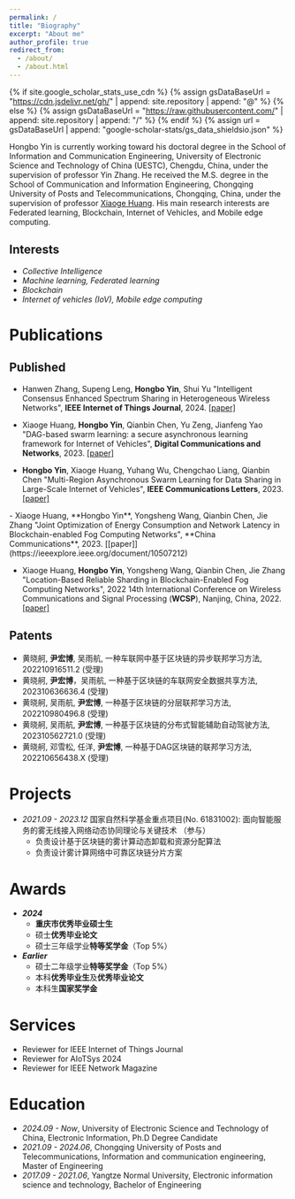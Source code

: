```yaml
---
permalink: /
title: "Biography"
excerpt: "About me"
author_profile: true
redirect_from: 
  - /about/
  - /about.html
---
```


{% if site.google_scholar_stats_use_cdn %}
{% assign gsDataBaseUrl = "https://cdn.jsdelivr.net/gh/" | append: site.repository | append: "@" %}
{% else %}
{% assign gsDataBaseUrl = "https://raw.githubusercontent.com/" | append: site.repository | append: "/" %}
{% endif %}
{% assign url = gsDataBaseUrl | append: "google-scholar-stats/gs_data_shieldsio.json" %}

<span class='anchor' id='-Biography'></span>

Hongbo Yin is currently working toward his doctoral degree in the School of Information and Communication Engineering, University of Electronic Science and Technology of China (UESTC), Chengdu, China, under the supervision of professor Yin Zhang. He received the M.S. degree in the School of Communication and Information Engineering, Chongqing University of Posts and Telecommunications, Chongqing, China, under the supervision of professor [Xiaoge Huang](https://faculty.cqupt.edu.cn/huangxg/zh_CN/index.htm). His main research interests are Federated learning, Blockchain, Internet of Vehicles, and Mobile edge computing.

Interests
------
- *Collective Intelligence*
- *Machine learning, Federated learning*
- *Blockchain*
- *Internet of vehicles (IoV), Mobile edge computing*
  
<span class='anchor' id='-Publications'></span>

Publications
======

<!--
Published
------

<div class='paper-box'>
  <div class='paper-box-image'>
    <div>
      <div class="badge">IEEE WCSP 2022</div>
      <img src='images/WCSP2022.png' alt="sym" width="100%">
    </div>
  </div>
  <div class='paper-box-text' markdown="1">

  - Xiaoge Huang, **Hongbo Yin**, Yongsheng Wang, Qianbin Chen, Jie Zhang "Location-Based Reliable Sharding in Blockchain-Enabled Fog Computing Networks", 2022 14th International Conference on Wireless Communications and Signal Processing (WCSP), Nanjing, China, 2022, pp. 12-16. (1st (supervisor), Published) [[pdf]](http://YinHonb.github.io/files/WCSP2022.pdf)
  </div>
</div>
 -->
 
Published
------

  - Hanwen Zhang, Supeng Leng, **Hongbo Yin**, Shui Yu "Intelligent Consensus Enhanced Spectrum Sharing in Heterogeneous Wireless Networks", **IEEE Internet of Things Journal**, 2024. [[paper]](https://ieeexplore.ieee.org/document/10584475)

  - Xiaoge Huang, **Hongbo Yin**, Qianbin Chen, Yu Zeng, Jianfeng Yao "DAG-based swarm learning: a secure asynchronous learning framework for Internet of Vehicles", **Digital Communications and Networks**, 2023. [[paper]](https://www.sciencedirect.com/science/article/pii/S2352864823001578)

  - **Hongbo Yin**, Xiaoge Huang, Yuhang Wu, Chengchao Liang, Qianbin Chen "Multi-Region Asynchronous Swarm Learning for Data Sharing in Large-Scale Internet of Vehicles", **IEEE Communications Letters**, 2023. [[paper]](https://ieeexplore.ieee.org/document/10247620)

  <div class='paper-box-text' markdown="1">
  - Xiaoge Huang, **Hongbo Yin**, Yongsheng Wang, Qianbin Chen, Jie Zhang "Joint Optimization of Energy Consumption and Network Latency in Blockchain-enabled Fog Computing Networks", **China Communications**, 2023. [[paper]](https://ieeexplore.ieee.org/document/10507212)

  - Xiaoge Huang, **Hongbo Yin**, Yongsheng Wang, Qianbin Chen, Jie Zhang "Location-Based Reliable Sharding in Blockchain-Enabled Fog Computing Networks", 2022 14th International Conference on Wireless Communications and Signal Processing (**WCSP**), Nanjing, China, 2022. [[paper]](https://ieeexplore.ieee.org/document/10039136)


Patents
------

- 黄晓舸, **尹宏博**, 吴雨航, 一种车联网中基于区块链的异步联邦学习方法, 202210916511.2 (受理)
- 黄晓舸, **尹宏博**，吴雨航, 一种基于区块链的车联网安全数据共享方法, 202310636636.4 (受理)
- 黄晓舸, 吴雨航, **尹宏博**, 一种基于区块链的分层联邦学习方法, 202210980496.8 (受理)
- 黄晓舸, 吴雨航, **尹宏博**, 一种基于区块链的分布式智能辅助自动驾驶方法, 202310562721.0 (受理)
- 黄晓舸, 邓雪松, 任洋, **尹宏博**, 一种基于DAG区块链的联邦学习方法, 202210656438.X (受理)


<span class='anchor' id='-Researches'></span>

<!--
Researches
======
## <span style="color: #00369f;">1.Blockchain</span>
<div class='paper-box-plus'><div class='paper-box-video'><video src='videos/WeBASE-video.mp4' alt="sym" width="100%" controls></video></div>
<div class='paper-box-text' markdown="1">
<b>Visualized platform</b>
</div>
</div>
This part is to be continued.
 -->


<span class='anchor' id='-Projects'></span>

Projects
======
- *2021.09 - 2023.12* 国家自然科学基金重点项目(No. 61831002): 面向智能服务的雾无线接入网络动态协同理论与关键技术 （参与）
  - 负责设计基于区块链的雾计算动态卸载和资源分配算法
  - 负责设计雾计算网络中可靠区块链分片方案


<span class='anchor' id='-Awards'></span>

Awards
======
- ***2024***
  - **重庆市优秀毕业硕士生**
  - 硕士**优秀毕业论文**
  - 硕士三年级学业**特等奖学金**（Top 5%）
- ***Earlier***
  - 硕士二年级学业**特等奖学金**（Top 5%）
  - 本科**优秀毕业生**及**优秀毕业论文**
  - 本科生**国家奖学金**

<span class='anchor' id='-Education'></span>

Services
======
- Reviewer for IEEE Internet of Things Journal
- Reviewer for AIoTSys 2024
- Reviewer for IEEE Network Magazine
  
<span class='anchor' id='-Education'></span>

Education
======
- *2024.09 - Now*, University of Electronic Science and Technology of China, Electronic Information, Ph.D Degree Candidate
- *2021.09 - 2024.06*, Chongqing University of Posts and Telecommunications, Information and communication engineering, Master of Engineering
- *2017.09 - 2021.06*, Yangtze Normal University, Electronic information science and technology, Bachelor of Engineering

